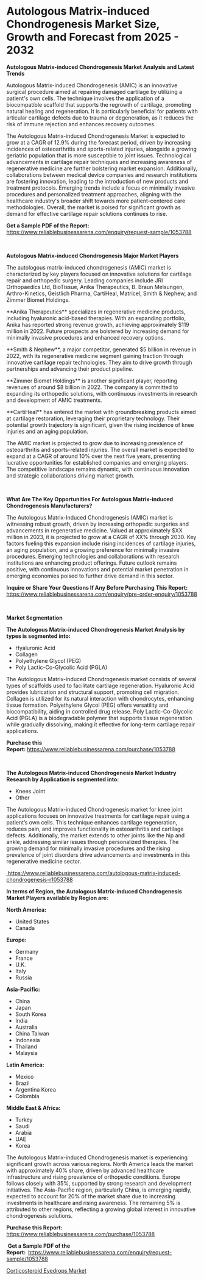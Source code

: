 <p><h1>Autologous Matrix-induced Chondrogenesis Market Size, Growth and Forecast from 2025 - 2032</h1></p><p><strong>Autologous Matrix-induced Chondrogenesis Market Analysis and Latest Trends</strong></p>
<p><p>Autologous Matrix-induced Chondrogenesis (AMIC) is an innovative surgical procedure aimed at repairing damaged cartilage by utilizing a patient's own cells. The technique involves the application of a biocompatible scaffold that supports the regrowth of cartilage, promoting natural healing and regeneration. It is particularly beneficial for patients with articular cartilage defects due to trauma or degeneration, as it reduces the risk of immune rejection and enhances recovery outcomes.</p><p>The Autologous Matrix-induced Chondrogenesis Market is expected to grow at a CAGR of 12.9% during the forecast period, driven by increasing incidences of osteoarthritis and sports-related injuries, alongside a growing geriatric population that is more susceptible to joint issues. Technological advancements in cartilage repair techniques and increasing awareness of regenerative medicine are further bolstering market expansion. Additionally, collaborations between medical device companies and research institutions are fostering innovation, leading to the introduction of new products and treatment protocols. Emerging trends include a focus on minimally invasive procedures and personalized treatment approaches, aligning with the healthcare industry's broader shift towards more patient-centered care methodologies. Overall, the market is poised for significant growth as demand for effective cartilage repair solutions continues to rise.</p></p>
<p><strong>Get a Sample PDF of the Report:&nbsp;</strong> <a href="https://www.reliablebusinessarena.com/enquiry/request-sample/1053788?utm_campaign=2800&utm_medium=2&utm_source=Github&utm_content=ia&utm_term=08032025&utm_id=autologous-matrix-induced-chondrogenesis">https://www.reliablebusinessarena.com/enquiry/request-sample/1053788</a></p>
<p>&nbsp;</p>
<p><strong>Autologous Matrix-induced Chondrogenesis Major Market Players</strong></p>
<p><p>The autologous matrix-induced chondrogenesis (AMIC) market is characterized by key players focused on innovative solutions for cartilage repair and orthopedic surgery. Leading companies include JRI Orthopaedics Ltd, BioTissue, Anika Therapeutics, B. Braun Melsungen, Arthro-Kinetics, Geistlich Pharma, CartiHeal, Matricel, Smith & Nephew, and Zimmer Biomet Holdings.</p><p>**Anika Therapeutics** specializes in regenerative medicine products, including hyaluronic acid-based therapies. With an expanding portfolio, Anika has reported strong revenue growth, achieving approximately $119 million in 2022. Future prospects are bolstered by increasing demand for minimally invasive procedures and enhanced recovery options.</p><p>**Smith & Nephew**, a major competitor, generated $5 billion in revenue in 2022, with its regenerative medicine segment gaining traction through innovative cartilage repair technologies. They aim to drive growth through partnerships and advancing their product pipeline.</p><p>**Zimmer Biomet Holdings** is another significant player, reporting revenues of around $8 billion in 2022. The company is committed to expanding its orthopedic solutions, with continuous investments in research and development of AMIC treatments.</p><p>**CartiHeal** has entered the market with groundbreaking products aimed at cartilage restoration, leveraging their proprietary technology. Their potential growth trajectory is significant, given the rising incidence of knee injuries and an aging population.</p><p>The AMIC market is projected to grow due to increasing prevalence of osteoarthritis and sports-related injuries. The overall market is expected to expand at a CAGR of around 10% over the next five years, presenting lucrative opportunities for established companies and emerging players. The competitive landscape remains dynamic, with continuous innovation and strategic collaborations driving market growth.</p></p>
<p>&nbsp;</p>
<p><strong>What Are The Key Opportunities For Autologous Matrix-induced Chondrogenesis Manufacturers?</strong></p>
<p><p>The Autologous Matrix-Induced Chondrogenesis (AMIC) market is witnessing robust growth, driven by increasing orthopedic surgeries and advancements in regenerative medicine. Valued at approximately $XX million in 2023, it is projected to grow at a CAGR of XX% through 2030. Key factors fueling this expansion include rising incidences of cartilage injuries, an aging population, and a growing preference for minimally invasive procedures. Emerging technologies and collaborations with research institutions are enhancing product offerings. Future outlook remains positive, with continuous innovations and potential market penetration in emerging economies poised to further drive demand in this sector.</p></p>
<p><strong>Inquire or Share Your Questions If Any Before Purchasing This Report:</strong> <a href="https://www.reliablebusinessarena.com/enquiry/pre-order-enquiry/1053788?utm_campaign=2800&utm_medium=2&utm_source=Github&utm_content=ia&utm_term=08032025&utm_id=autologous-matrix-induced-chondrogenesis">https://www.reliablebusinessarena.com/enquiry/pre-order-enquiry/1053788</a></p>
<p>&nbsp;</p>
<p><strong>Market Segmentation</strong></p>
<p><strong>The Autologous Matrix-induced Chondrogenesis Market Analysis by types is segmented into:</strong></p>
<p><ul><li>Hyaluronic Acid</li><li>Collagen</li><li>Polyethylene Glycol (PEG)</li><li>Poly Lactic-Co-Glycolic Acid (PGLA)</li></ul></p>
<p><p>The Autologous Matrix-induced Chondrogenesis market consists of several types of scaffolds used to facilitate cartilage regeneration. Hyaluronic Acid provides lubrication and structural support, promoting cell migration. Collagen is utilized for its natural interaction with chondrocytes, enhancing tissue formation. Polyethylene Glycol (PEG) offers versatility and biocompatibility, aiding in controlled drug release. Poly Lactic-Co-Glycolic Acid (PGLA) is a biodegradable polymer that supports tissue regeneration while gradually dissolving, making it effective for long-term cartilage repair applications.</p></p>
<p><strong>Purchase this Report:&nbsp;</strong><a href="https://www.reliablebusinessarena.com/purchase/1053788?utm_campaign=2800&utm_medium=2&utm_source=Github&utm_content=ia&utm_term=08032025&utm_id=autologous-matrix-induced-chondrogenesis">https://www.reliablebusinessarena.com/purchase/1053788</a></p>
<p>&nbsp;</p>
<p><strong>The Autologous Matrix-induced Chondrogenesis Market Industry Research by Application is segmented into:</strong></p>
<p><ul><li>Knees Joint</li><li>Other</li></ul></p>
<p><p>The Autologous Matrix-induced Chondrogenesis market for knee joint applications focuses on innovative treatments for cartilage repair using a patient’s own cells. This technique enhances cartilage regeneration, reduces pain, and improves functionality in osteoarthritis and cartilage defects. Additionally, the market extends to other joints like the hip and ankle, addressing similar issues through personalized therapies. The growing demand for minimally invasive procedures and the rising prevalence of joint disorders drive advancements and investments in this regenerative medicine sector.</p></p>
<p><a href="https://www.reliablebusinessarena.com/autologous-matrix-induced-chondrogenesis-r1053788?utm_campaign=2800&utm_medium=2&utm_source=Github&utm_content=ia&utm_term=08032025&utm_id=autologous-matrix-induced-chondrogenesis">&nbsp;https://www.reliablebusinessarena.com/autologous-matrix-induced-chondrogenesis-r1053788</a></p>
<p><strong>In terms of Region, the Autologous Matrix-induced Chondrogenesis Market Players available by Region are:</strong></p>
<p>
    <p> <strong> North America: </strong>
        <ul>
            <li>United States</li>
            <li>Canada</li>
        </ul>
        </p> 
    <p> <strong> Europe: </strong>
        <ul>
            <li>Germany</li>
            <li>France</li>
            <li>U.K.</li>
            <li>Italy</li>
            <li>Russia</li>
        </ul>
        </p> 
    <p> <strong> Asia-Pacific: </strong>
        <ul>
            <li>China</li>
            <li>Japan</li>
            <li>South Korea</li>
            <li>India</li>
            <li>Australia</li>
            <li>China Taiwan</li>
            <li>Indonesia</li>
            <li>Thailand</li>
            <li>Malaysia</li>
        </ul>
        </p> 
    <p> <strong> Latin America: </strong>
        <ul>
            <li>Mexico</li>
            <li>Brazil</li>
            <li>Argentina Korea</li>
            <li>Colombia</li>
        </ul>
        </p> 
    <p> <strong> Middle East & Africa: </strong>
        <ul>
            <li>Turkey</li>
            <li>Saudi</li>
            <li>Arabia</li>
            <li>UAE</li>
            <li>Korea</li>
        </ul>
    </p>
    </p>
<p><p>The Autologous Matrix-induced Chondrogenesis market is experiencing significant growth across various regions. North America leads the market with approximately 40% share, driven by advanced healthcare infrastructure and rising prevalence of orthopedic conditions. Europe follows closely with 35%, supported by strong research and development initiatives. The Asia-Pacific region, particularly China, is emerging rapidly, expected to account for 20% of the market share due to increasing investments in healthcare and rising awareness. The remaining 5% is attributed to other regions, reflecting a growing global interest in innovative chondrogenesis solutions.</p></p>
<p><strong>Purchase this Report: </strong><a href="https://www.reliablebusinessarena.com/purchase/1053788?utm_campaign=2800&utm_medium=2&utm_source=Github&utm_content=ia&utm_term=08032025&utm_id=autologous-matrix-induced-chondrogenesis">https://www.reliablebusinessarena.com/purchase/1053788</a></p>
<p>&nbsp;<strong>Get a Sample PDF of the Report:&nbsp;&nbsp;</strong><a href="https://www.reliablebusinessarena.com/enquiry/request-sample/1053788?utm_campaign=2800&utm_medium=2&utm_source=Github&utm_content=ia&utm_term=08032025&utm_id=autologous-matrix-induced-chondrogenesis">https://www.reliablebusinessarena.com/enquiry/request-sample/1053788</a></p>
<p><strong></strong></p>
<p><p><a href="https://github.com/zupankocka/Market-Research-Report-List-1/blob/main/corticosteroid-eyedrops-market.md?utm_campaign=2800&utm_medium=2&utm_source=Github&utm_content=ia&utm_term=08032025&utm_id=autologous-matrix-induced-chondrogenesis">Corticosteroid Eyedrops Market</a></p></p>